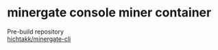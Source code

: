 # minergate console miner container

Pre-build repository  
[hichtakk/minergate-cli](https://hub.docker.com/r/hichtakk/minergate-cli/)
